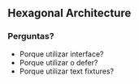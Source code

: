 ## Hexagonal Architecture

### Perguntas?

- Porque utilizar interface?
- Porque utilizar o defer?
- Porque utilizar text fixtures?

